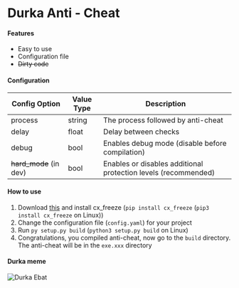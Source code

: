 # Durka Anti - Cheat

#### Features
- Easy to use
- Configuration file
- ~~Dirty code~~

#### Configuration
| Config Option	  | Value Type    | Description  	                                  |
| --------------- | ------------- | ----------------------------------------------- |
| process         | string        | The process followed by anti-cheat              |
| delay           | float         | Delay between checks                            |
| debug           | bool          | Enables debug mode (disable before compilation) |
| ~~hard_mode~~ (in dev)      | bool          | Enables or disables additional protection levels (recommended) |

#### How to use
1. Download [this](github.com/ggpabuk/Durka-AntiCheat/releases/latest) and install cx_freeze (`pip install cx_freeze` (`pip3 install cx_freeze` on Linux))
1. Change the configuration file (`config.yaml`) for your project
1. Run `py setup.py build` (`python3 setup.py build` on Linux)
1. Congratulations, you compiled anti-cheat, now go to the `build` directory. The anti-cheat will be in the `exe.xxx` directory

#### Durka meme
![Durka Ebat](https://cs10.pikabu.ru/post_img/big/2020/02/14/1/1581637383127016272.png "Durka Ebat")
